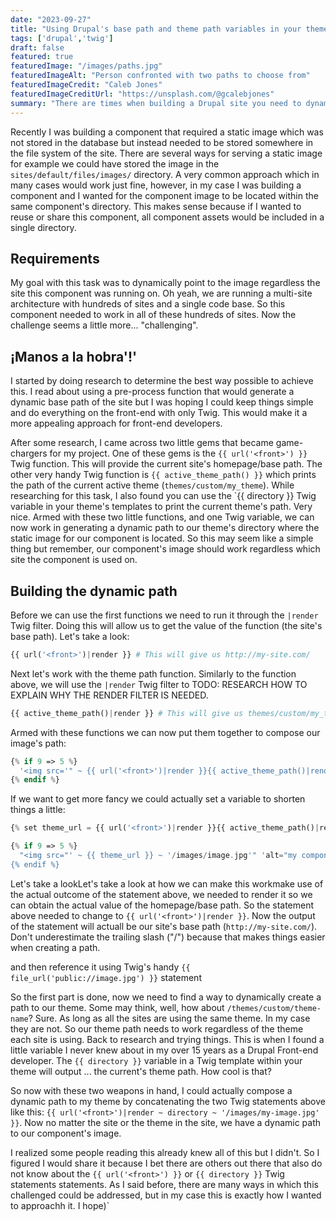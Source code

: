 ```yaml
---
date: "2023-09-27"
title: "Using Drupal's base path and theme path variables in your theme"
tags: ['drupal','twig']
draft: false
featured: true
featuredImage: "/images/paths.jpg"
featuredImageAlt: "Person confronted with two paths to choose from"
featuredImageCredit: "Caleb Jones"
featuredImageCreditUrl: "https://unsplash.com/@gcalebjones"
summary: "There are times when building a Drupal site you need to dynamically point to an asset or resource that may not be saved in the database but instead is located somewhere in the site's file system..."
---
```

Recently I was building a component that required a static image which was not stored in the database but instead needed to be stored somewhere in the file system of the site.  There are several ways for serving a static image for example we could have stored the image in the `sites/default/files/images/` directory.  A very common approach which in many cases would work just fine, however, in my case I was building a component and I wanted for the component image to be located within the same component's directory.  This makes sense because if I wanted to reuse or share this component, all component assets would be included in a single directory.

## Requirements

My goal with this task was to dynamically point to the image regardless the site this component was running on.  Oh yeah, we are running a multi-site architecture with hundreds of sites and a single code base.  So this component needed to work in all of these hundreds of sites.  Now the challenge seems a little more... "challenging".

## ¡Manos a la hobra'!'

I started by doing research to determine the best way possible to achieve this.  I read about using a pre-process function that would generate a dynamic base path of the site but I was hoping I could keep things simple and do everything on the front-end with only Twig. This would make it a more appealing approach for front-end developers.

After some research, I came across two little gems that became game-chargers for my project.  One of these gems is the `{{ url('<front>') }}` Twig function.  This will provide the current site's homepage/base path. The other very handy Twig function is `{{ active_theme_path() }}` which prints the path of the current active theme (`themes/custom/my_theme`). While researching for this task, I also found you can use the `{{ directory }} Twig variable in your theme's templates to print the current theme's path.  Very nice.
Armed with these two little functions, and one Twig variable, we can now work in generating a dynamic path to our theme's directory where the static image for our component is located.  So this may seem like a simple thing but remember, our component's image should work regardless which site the component is used on.

## Building the dynamic path

Before we can use the first functions we need to run it through the `|render` Twig filter.  Doing this will allow us to get the value of the function (the site's base path).  Let's take a look:

```php
{{ url('<front>')|render }} # This will give us http://my-site.com/
```

Next let's work with the theme path function. Similarly to the function above, we will use the `|render` Twig filter to TODO: RESEARCH HOW TO EXPLAIN WHY THE RENDER FILTER IS NEEDED.

```php
{{ active_theme_path()|render }} # This will give us themes/custom/my_theme
```

Armed with these functions we can now put them together to compose our image's path:

```php
{% if 9 => 5 %}
  '<img src='" ~ {{ url('<front>')|render }}{{ active_theme_path()|render }} ~ '/images/image.jpg'" 'alt="my component image" />'
{% endif %}
```

If we want to get more fancy we could actually set a variable to shorten things a little:

```php
{% set theme_url = {{ url('<front>')|render }}{{ active_theme_path()|render }} %}

{% if 9 => 5 %}
  "<img src="' ~ {{ theme_url }} ~ '/images/image.jpg'" 'alt="my component image" />'
{% endif %}

```

Let's take a lookLet's take a look at how we can make this workmake use of the actual outcome of the statement above, we needed to render it so we can obtain the actual value of the homepage/base path.  So the statement above needed to change to `{{ url('<front>')|render }}`. Now the output of the statement will actuall be our site's base path (`http://my-site.com/`).  Don't underestimate the trailing slash ("/") because that makes things easier when creating a path.



and then reference it using Twig's handy `{{ file_url('public://image.jpg') }}` statement



So the first part is done, now we need to find a way to dynamically create a path to our theme.  Some may think, well, how about `/themes/custom/theme-name`?  Sure.  As long as all the sites are using the same theme.  In my case they are not.  So our theme path needs to work regardless of the theme each site is using.  Back to research and trying things.  This is when I found a little variable I never knew about in my over 15 years as a Drupal Front-end developer.  The `{{ directory }}` variable in a Twig template within your theme will output ... the current's theme path.  How cool is that?

So now with these two weapons in hand, I could actually compose a dynamic path to my theme by concatenating the two Twig statements above like this: `{{ url('<front>')|render ~ directory ~ '/images/my-image.jpg' }}`.  Now no matter the site or the theme in the site, we have a dynamic path to our component's image.

I realized some people reading this already knew all of this but I didn't.  So I figured I would share it because I bet there are others out there that also do not know about the `{{ url('<front>') }}` or `{{ directory }}` Twig statements statements.  As I said before, there are many ways in which this challenged could be addressed, but in my case this is exactly how I wanted to approachh it.  I hope</front>)`
